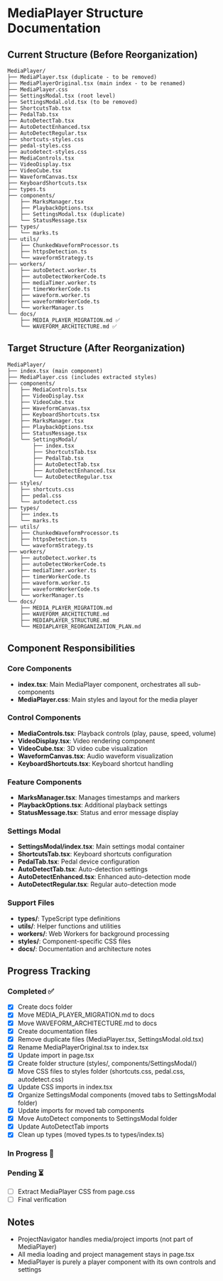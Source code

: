 # MediaPlayer Structure Documentation

## Current Structure (Before Reorganization)
```
MediaPlayer/
├── MediaPlayer.tsx (duplicate - to be removed)
├── MediaPlayerOriginal.tsx (main index - to be renamed)
├── MediaPlayer.css
├── SettingsModal.tsx (root level)
├── SettingsModal.old.tsx (to be removed)
├── ShortcutsTab.tsx
├── PedalTab.tsx
├── AutoDetectTab.tsx
├── AutoDetectEnhanced.tsx
├── AutoDetectRegular.tsx
├── shortcuts-styles.css
├── pedal-styles.css
├── autodetect-styles.css
├── MediaControls.tsx
├── VideoDisplay.tsx
├── VideoCube.tsx
├── WaveformCanvas.tsx
├── KeyboardShortcuts.tsx
├── types.ts
├── components/
│   ├── MarksManager.tsx
│   ├── PlaybackOptions.tsx
│   ├── SettingsModal.tsx (duplicate)
│   └── StatusMessage.tsx
├── types/
│   └── marks.ts
├── utils/
│   ├── ChunkedWaveformProcessor.ts
│   ├── httpsDetection.ts
│   └── waveformStrategy.ts
├── workers/
│   ├── autoDetect.worker.ts
│   ├── autoDetectWorkerCode.ts
│   ├── mediaTimer.worker.ts
│   ├── timerWorkerCode.ts
│   ├── waveform.worker.ts
│   ├── waveformWorkerCode.ts
│   └── workerManager.ts
└── docs/
    ├── MEDIA_PLAYER_MIGRATION.md ✅
    └── WAVEFORM_ARCHITECTURE.md ✅
```

## Target Structure (After Reorganization)
```
MediaPlayer/
├── index.tsx (main component)
├── MediaPlayer.css (includes extracted styles)
├── components/
│   ├── MediaControls.tsx
│   ├── VideoDisplay.tsx
│   ├── VideoCube.tsx
│   ├── WaveformCanvas.tsx
│   ├── KeyboardShortcuts.tsx
│   ├── MarksManager.tsx
│   ├── PlaybackOptions.tsx
│   ├── StatusMessage.tsx
│   └── SettingsModal/
│       ├── index.tsx
│       ├── ShortcutsTab.tsx
│       ├── PedalTab.tsx
│       ├── AutoDetectTab.tsx
│       ├── AutoDetectEnhanced.tsx
│       └── AutoDetectRegular.tsx
├── styles/
│   ├── shortcuts.css
│   ├── pedal.css
│   └── autodetect.css
├── types/
│   ├── index.ts
│   └── marks.ts
├── utils/
│   ├── ChunkedWaveformProcessor.ts
│   ├── httpsDetection.ts
│   └── waveformStrategy.ts
├── workers/
│   ├── autoDetect.worker.ts
│   ├── autoDetectWorkerCode.ts
│   ├── mediaTimer.worker.ts
│   ├── timerWorkerCode.ts
│   ├── waveform.worker.ts
│   ├── waveformWorkerCode.ts
│   └── workerManager.ts
└── docs/
    ├── MEDIA_PLAYER_MIGRATION.md
    ├── WAVEFORM_ARCHITECTURE.md
    ├── MEDIAPLAYER_STRUCTURE.md
    └── MEDIAPLAYER_REORGANIZATION_PLAN.md
```

## Component Responsibilities

### Core Components
- **index.tsx**: Main MediaPlayer component, orchestrates all sub-components
- **MediaPlayer.css**: Main styles and layout for the media player

### Control Components
- **MediaControls.tsx**: Playback controls (play, pause, speed, volume)
- **VideoDisplay.tsx**: Video rendering component
- **VideoCube.tsx**: 3D video cube visualization
- **WaveformCanvas.tsx**: Audio waveform visualization
- **KeyboardShortcuts.tsx**: Keyboard shortcut handling

### Feature Components
- **MarksManager.tsx**: Manages timestamps and markers
- **PlaybackOptions.tsx**: Additional playback settings
- **StatusMessage.tsx**: Status and error message display

### Settings Modal
- **SettingsModal/index.tsx**: Main settings modal container
- **ShortcutsTab.tsx**: Keyboard shortcuts configuration
- **PedalTab.tsx**: Pedal device configuration
- **AutoDetectTab.tsx**: Auto-detection settings
- **AutoDetectEnhanced.tsx**: Enhanced auto-detection mode
- **AutoDetectRegular.tsx**: Regular auto-detection mode

### Support Files
- **types/**: TypeScript type definitions
- **utils/**: Helper functions and utilities
- **workers/**: Web Workers for background processing
- **styles/**: Component-specific CSS files
- **docs/**: Documentation and architecture notes

## Progress Tracking

### Completed ✅
- [x] Create docs folder
- [x] Move MEDIA_PLAYER_MIGRATION.md to docs
- [x] Move WAVEFORM_ARCHITECTURE.md to docs
- [x] Create documentation files
- [x] Remove duplicate files (MediaPlayer.tsx, SettingsModal.old.tsx)
- [x] Rename MediaPlayerOriginal.tsx to index.tsx
- [x] Update import in page.tsx
- [x] Create folder structure (styles/, components/SettingsModal/)
- [x] Move CSS files to styles folder (shortcuts.css, pedal.css, autodetect.css)
- [x] Update CSS imports in index.tsx
- [x] Organize SettingsModal components (moved tabs to SettingsModal folder)
- [x] Update imports for moved tab components
- [x] Move AutoDetect components to SettingsModal folder
- [x] Update AutoDetectTab imports
- [x] Clean up types (moved types.ts to types/index.ts)

### In Progress 🔄

### Pending ⏳
- [ ] Extract MediaPlayer CSS from page.css
- [ ] Final verification

## Notes
- ProjectNavigator handles media/project imports (not part of MediaPlayer)
- All media loading and project management stays in page.tsx
- MediaPlayer is purely a player component with its own controls and settings